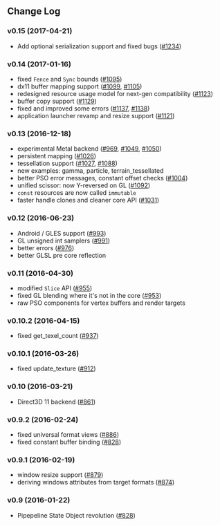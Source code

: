 ## Change Log

### v0.15 (2017-04-21)
  - Add optional serialization support and fixed bugs ([#1234](https://github.com/gfx-rs/gfx/pull/1234))

### v0.14 (2017-01-16)
  - fixed `Fence` and `Sync` bounds ([#1095](https://github.com/gfx-rs/gfx/pull/1095))
  - dx11 buffer mapping support ([#1099](https://github.com/gfx-rs/gfx/pull/1099), [#1105](https://github.com/gfx-rs/gfx/pull/1105))
  - redesigned resource usage model for next-gen compatibility ([#1123](https://github.com/gfx-rs/gfx/pull/1123))
  - buffer copy support ([#1129](https://github.com/gfx-rs/gfx/pull/1129))
  - fixed and improved some errors ([#1137](https://github.com/gfx-rs/gfx/pull/1137), [#1138](https://github.com/gfx-rs/gfx/pull/1138))
  - application launcher revamp and resize support ([#1121](https://github.com/gfx-rs/gfx/pull/1121))

### v0.13 (2016-12-18)
  - experimental Metal backend ([#969](https://github.com/gfx-rs/gfx/pull/969), [#1049](https://github.com/gfx-rs/gfx/pull/1049), [#1050](https://github.com/gfx-rs/gfx/pull/1050))
  - persistent mapping ([#1026](https://github.com/gfx-rs/gfx/pull/1026))
  - tessellation support ([#1027](https://github.com/gfx-rs/gfx/pull/1027), [#1088](https://github.com/gfx-rs/gfx/pull/1088))
  - new examples: gamma, particle, terrain_tessellated
  - better PSO error messages, constant offset checks ([#1004](https://github.com/gfx-rs/gfx/pull/1004))
  - unified scissor: now Y-reversed on GL ([#1092](https://github.com/gfx-rs/gfx/pull/1092))
  - `const` resources are now called `immutable`
  - faster handle clones and cleaner core  API ([#1031](https://github.com/gfx-rs/gfx/pull/1031))

### v0.12 (2016-06-23)
  - Android / GLES support ([#993](https://github.com/gfx-rs/gfx/pull/993))
  - GL unsigned int samplers ([#991](https://github.com/gfx-rs/gfx/pull/991))
  - better errors ([#976](https://github.com/gfx-rs/gfx/pull/976))
  - better GLSL pre core reflection

### v0.11 (2016-04-30)
  - modified `Slice` API ([#955](https://github.com/gfx-rs/gfx/pull/955))
  - fixed GL blending where it's not in the core ([#953](https://github.com/gfx-rs/gfx/pull/953))
  - raw PSO components for vertex buffers and render targets

### v0.10.2 (2016-04-15)
  - fixed get_texel_count ([#937](https://github.com/gfx-rs/gfx/pull/937))

### v0.10.1 (2016-03-26)
  - fixed update_texture ([#912](https://github.com/gfx-rs/gfx/pull/912))

### v0.10 (2016-03-21)
  - Direct3D 11 backend ([#861](https://github.com/gfx-rs/gfx/pull/861))

### v0.9.2 (2016-02-24)
  - fixed universal format views ([#886](https://github.com/gfx-rs/gfx/pull/886))
  - fixed constant buffer binding ([#828](https://github.com/gfx-rs/gfx/pull/828))

### v0.9.1 (2016-02-19)
  - window resize support ([#879](https://github.com/gfx-rs/gfx/pull/879))
  - deriving windows attributes from target formats ([#874](https://github.com/gfx-rs/gfx/pull/874))

### v0.9 (2016-01-22)
  - Pipepeline State Object revolution ([#828](https://github.com/gfx-rs/gfx/pull/828))

